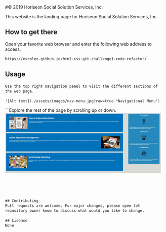 #© 2019 Horiseon Social Solution Services, Inc.

This website is the landing page for Horiseon Social Solution Services, Inc.

## How to get there

Open your favorite web browser and enter the following web address to access. 

```html
https://esroleo.github.io/html-css-git-challenge1-code-refactor/
```

## Usage

```
Use the top right navigation panel to visit the different sections of the web page.

![Alt text](./assets/images/nav-menu.jpg?raw=true "Navigational Menu")
```

``
Explore the rest of the page by scrolling up or down.
![Alt text](./assets/images/body-section.jpg?raw=true "Navigational Menu")
```




## Contributing
Pull requests are welcome. For major changes, please open let repository owner know to discuss what would you like to change.

## License
None
